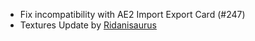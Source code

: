 - Fix incompatibility with AE2 Import Export Card (#247)
- Textures Update by [Ridanisaurus](https://github.com/Ridanisaurus)
